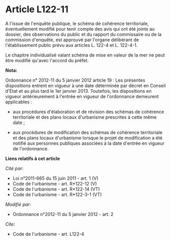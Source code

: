 # Article L122-11

A l'issue de l'enquête publique, le schéma de cohérence territoriale, éventuellement modifié pour tenir compte des avis qui
ont été joints au dossier, des observations du public et du rapport du commissaire ou de la commission d'enquête, est
approuvé par l'organe délibérant de l'établissement public prévu aux articles L. 122-4 et L. 122-4-1. 

Le chapitre individualisé valant schéma de mise en valeur de la mer ne peut être modifié qu'avec l'accord du préfet.

**Nota:**

Ordonnance n° 2012-11 du 5 janvier 2012 article 19 : Les présentes dispositions entrent en vigueur à une date déterminée par
décret en Conseil d'Etat et au plus tard le 1er janvier 2013. Toutefois, les dispositions en vigueur antérieurement à
l'entrée en vigueur de l'ordonnance demeurent applicables :

- aux procédures d'élaboration et de révision des schémas de cohérence territoriale et des plans locaux d'urbanisme
prescrites à cette même date ;

- aux procédures de modification des schémas de cohérence territoriale et des plans locaux d'urbanisme lorsque le projet de
modification a été notifié aux personnes publiques associées à la date d'entrée en vigueur de l'ordonnance.

**Liens relatifs à cet article**

_Cité par_:

  - Loi n°2011-665 du 15 juin 2011 - art. 1 (V)
  - Code de l'urbanisme - art. R*122-12 (V)
  - Code de l'urbanisme - art. R*122-14 (VT)
  - Code de l'urbanisme - art. R*122-3-1 (VT)

_Modifié par_:

  - Ordonnance n°2012-11 du 5 janvier 2012 - art. 2

_Cite_:

  - Code de l'urbanisme - art. L122-4
